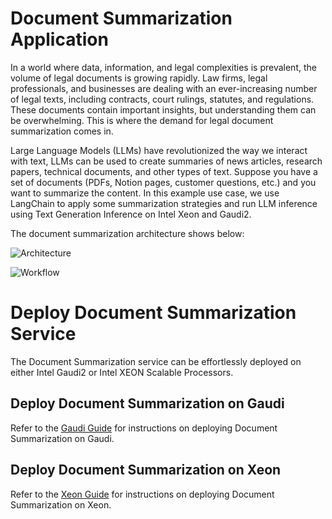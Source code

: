 # Document Summarization Application

In a world where data, information, and legal complexities is prevalent, the volume of legal documents is growing rapidly. Law firms, legal professionals, and businesses are dealing with an ever-increasing number of legal texts, including contracts, court rulings, statutes, and regulations.
These documents contain important insights, but understanding them can be overwhelming. This is where the demand for legal document summarization comes in.

Large Language Models (LLMs) have revolutionized the way we interact with text, LLMs can be used to create summaries of news articles, research papers, technical documents, and other types of text. Suppose you have a set of documents (PDFs, Notion pages, customer questions, etc.) and you want to summarize the content. In this example use case, we use LangChain to apply some summarization strategies and run LLM inference using Text Generation Inference on Intel Xeon and Gaudi2.

The document summarization architecture shows below:

![Architecture](https://i.imgur.com/XT0YUhu.png)

![Workflow](https://i.imgur.com/m9Ac9wy.png)

# Deploy Document Summarization Service

The Document Summarization service can be effortlessly deployed on either Intel Gaudi2 or Intel XEON Scalable Processors.

## Deploy Document Summarization on Gaudi

Refer to the [Gaudi Guide](./microservice/gaudi/README.md) for instructions on deploying Document Summarization on Gaudi.

## Deploy Document Summarization on Xeon

Refer to the [Xeon Guide](./microservice/xeon/README.md) for instructions on deploying Document Summarization on Xeon.